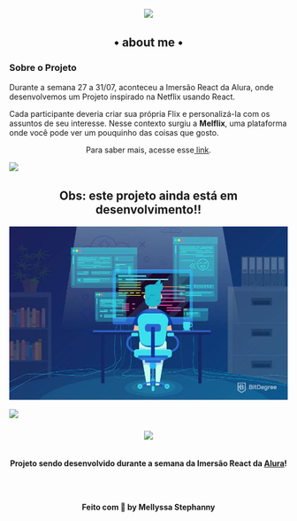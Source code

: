 <p align="center">
  <img src="https://i.imgur.com/G505oG4.png"> </br>
</p>

<h2 align="center">
 • about me •
</h2>

### Sobre o Projeto

Durante a semana 27 a 31/07, aconteceu a Imersão React da Alura, onde desenvolvemos um Projeto inspirado na Netflix usando React.</p>
Cada participante deveria criar sua própria Flix e personalizá-la com os assuntos de seu interesse. Nesse contexto surgiu a **Melflix**, uma plataforma onde você pode ver um pouquinho das coisas que gosto.

<p align="center">Para saber mais, acesse esse<a href="https://melflix.vercel.app/"> link</a>.</p>


<img src="https://i.imgur.com/rShrMot.png"> 

<h2 align="center">Obs: este projeto ainda está em desenvolvimento!!</h2>
  
![](assets-readme/what-is-a-web-developer.jpg)

<img src="https://i.imgur.com/rShrMot.png">

<h4 align="center">
  <img src="https://www.alura.com.br/assets/img/alura-logo.1570550707.svg"> </br></br>
  <p align="center">Projeto sendo desenvolvido durante a semana da Imersão React da <a href="https://www.alura.com.br/">Alura</a>!</p> </br></br>
  <p align="center">Feito com 💜  by Mellyssa Stephanny</p>
</h4>

